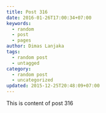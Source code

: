 ```yaml
---
title: Post 316
date: 2016-01-26T17:00:34+07:00
keywords:
  - random
  - post
  - pages
author: Dimas Lanjaka
tags:
  - random post
  - untagged
category:
  - random post
  - uncategorized
updated: 2015-12-25T20:48:09+07:00
---
```

This is content of post 316
